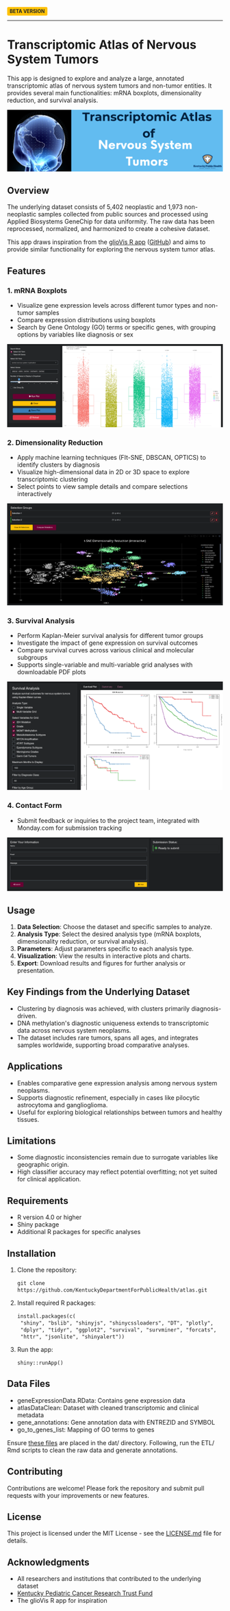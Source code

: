 <span style="background-color:#FFC107;color:#212529;padding:3px 6px;border-radius:3px;font-weight:bold;font-size:0.8em;" title="This app is in beta. Expect frequent updates and improvements as we continue development. Some features may be under construction.">
  BETA VERSION
</span>

---

# Transcriptomic Atlas of Nervous System Tumors

This app is designed to explore and analyze a large, annotated transcriptomic atlas of nervous system tumors and non-tumor entities. It provides several main functionalities: mRNA boxplots, dimensionality reduction, and survival analysis.

[![Main Banner](www/main-banner-1400x400-fullglobe.png)]([https://site.com](https://kdph.shinyapps.io/atlas/))

## Overview

The underlying dataset consists of 5,402 neoplastic and 1,973 non-neoplastic samples collected from public sources and processed using Applied Biosystems GeneChip for data uniformity. The raw data has been reprocessed, normalized, and harmonized to create a cohesive dataset.

This app draws inspiration from the [glioVis R app](https://kdph.shinyapps.io/GlioVis/) ([GitHub](https://github.com/KentuckyDepartmentForPublicHealth/shiny_GlioVis)) and aims to provide similar functionality for exploring the nervous system tumor atlas.

## Features

### 1. mRNA Boxplots

- Visualize gene expression levels across different tumor types and non-tumor samples
- Compare expression distributions using boxplots
- Search by Gene Ontology (GO) terms or specific genes, with grouping options by variables like diagnosis or sex


<a href="https://kdph.shinyapps.io/atlas/">
  <img src="www/screenshots/mrna.png" alt="mRNA boxplots">
</a>

### 2. Dimensionality Reduction

- Apply machine learning techniques (FIt-SNE, DBSCAN, OPTICS) to identify clusters by diagnosis
- Visualize high-dimensional data in 2D or 3D space to explore transcriptomic clustering
- Select points to view sample details and compare selections interactively

<a href="https://kdph.shinyapps.io/atlas/">
  <img src="www/screenshots/tsne.png" alt="tSNE dimensionality reduction">
</a>

### 3. Survival Analysis

- Perform Kaplan-Meier survival analysis for different tumor groups
- Investigate the impact of gene expression on survival outcomes
- Compare survival curves across various clinical and molecular subgroups
- Supports single-variable and multi-variable grid analyses with downloadable PDF plots

<a href="https://kdph.shinyapps.io/atlas/">
  <img src="www/screenshots/survival.png" alt="survival analysis">
</a>

### 4. Contact Form

- Submit feedback or inquiries to the project team, integrated with Monday.com for submission tracking

<a href="https://kdph.shinyapps.io/atlas/">
  <img src="www/screenshots/monday.png" alt="Monday.com form">
</a>

## Usage

1. **Data Selection**: Choose the dataset and specific samples to analyze.
2. **Analysis Type**: Select the desired analysis type (mRNA boxplots, dimensionality reduction, or survival analysis).
3. **Parameters**: Adjust parameters specific to each analysis type.
4. **Visualization**: View the results in interactive plots and charts.
5. **Export**: Download results and figures for further analysis or presentation.

## Key Findings from the Underlying Dataset

- Clustering by diagnosis was achieved, with clusters primarily diagnosis-driven.
- DNA methylation's diagnostic uniqueness extends to transcriptomic data across nervous system neoplasms.
- The dataset includes rare tumors, spans all ages, and integrates samples worldwide, supporting broad comparative analyses.

## Applications

- Enables comparative gene expression analysis among nervous system neoplasms.
- Supports diagnostic refinement, especially in cases like pilocytic astrocytoma and ganglioglioma.
- Useful for exploring biological relationships between tumors and healthy tissues.

## Limitations

- Some diagnostic inconsistencies remain due to surrogate variables like geographic origin.
- High classifier accuracy may reflect potential overfitting; not yet suited for clinical application.

## Requirements

- R version 4.0 or higher
- Shiny package
- Additional R packages for specific analyses

## Installation

1. Clone the repository:
   ```
   git clone https://github.com/KentuckyDepartmentForPublicHealth/atlas.git
   ```

2. Install required R packages:
   ```
   install.packages(c(
    "shiny", "bslib", "shinyjs", "shinycssloaders", "DT", "plotly",
    "dplyr", "tidyr", "ggplot2", "survival", "survminer", "forcats",
    "httr", "jsonlite", "shinyalert"))
   ```

3. Run the app:
   ```
   shiny::runApp()
   ```
## Data Files

- geneExpressionData.RData: Contains gene expression data
- atlasDataClean: Dataset with cleaned transcriptomic and clinical metadata
- gene_annotations: Gene annotation data with ENTREZID and SYMBOL
- go_to_genes_list: Mapping of GO terms to genes

Ensure [these files](https://github.com/KentuckyDepartmentForPublicHealth/atlas-data) are placed in the dat/ directory. Following, run the ETL/ Rmd scripts to clean the raw data and generate annotations.

## Contributing

Contributions are welcome! Please fork the repository and submit pull requests with your improvements or new features.

## License

This project is licensed under the MIT License - see the [LICENSE.md](LICENSE.md) file for details.

## Acknowledgments

- All researchers and institutions that contributed to the underlying dataset
- [Kentucky Pediatric Cancer Research Trust Fund](https://www.chfs.ky.gov/agencies/dph/dpqi/cdpb/Pages/pcrtf.aspx)
- The glioVis R app for inspiration
